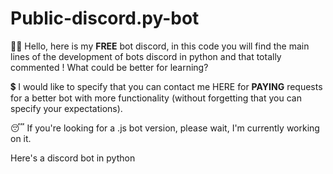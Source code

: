 # Public-discord.py-bot

👋🏼 Hello, here is my **FREE** bot discord, in this code you will find the main lines of the development of bots discord in python and that totally commented ! What could be better for learning? 


💲 I would like to specify that you can contact me HERE for **PAYING** requests for a better bot with more functionality (without forgetting that you can specify your expectations).


😴 If you're looking for a .js bot version, please wait, I'm currently working on it. 

Here's a discord bot in python
